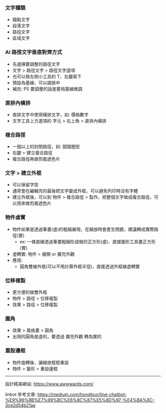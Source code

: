 ### 文字種類

- 錨點文字
- 段落文字
- 路徑文字
- 區域文字

### AI 路徑文字垂直對齊方式

- 先選擇要調整的路徑文字
- 文字 > 路徑文字 > 路徑文字選項
- 也可以按左側小工具的 T，左鍵兩下
- 預設為基線，可以調居中
- 補充: PS 要調整的話是要用基線微調

### 直排內橫排

- 直排文字中使用橫排文字，如: 價格數字
- 文字工具上方選項的 字元 > 右上角 > 直排內橫排

### 複合路徑

- 一個以上的封閉路徑，如: 甜甜圈型
- 右鍵 > 建立複合路徑
- 複合路徑再做剪裁遮色片

### 文字 > 建立外框

- 可以保留字型
- 通常會在編輯完的最後把文字變成外框，可以避免列印時沒有字體
- 建立外框後，可以到 物件 > 複合路徑 > 製作，把整個文字做成複合路徑，可以用來做剪裁遮色片

### 物件虛實

- 物件如果是透過筆畫(虛)的粗細展現，在縮放時會產生問題，建議轉成實際路徑(實)
  - ex: 一條直線透過筆畫粗細形成做的正方形(虛)、直接圖形工具畫正方形(實)
- 虛轉實: 物件 > 展開 or 擴充外觀
- 應用:
  - 圓角雙線外框(可以不用計算外框半徑)，直接透過外框線虛轉實

### 位移複製

- 更方便的做雙外框
- 物件 > 路徑 > 位移複製
- 效果 > 路徑 > 位移複製

### 圓角

- 效果 > 風格畫 > 圓角
- 出現的圓角是虛的，要透過 擴充外觀 轉為實的

### 重設邊框

- 物件旋轉後，讓縮放框框重設
- 物件 > 變形 > 重設邊框

---

設計精美網站: https://www.awwwards.com/

linbot 參考文章: https://medium.com/hondtour/line-chatbot-%E9%96%8B%E7%99%BC%E6%8C%87%E5%8D%97-%E4%BA%8C-3ce2d54b21ae
